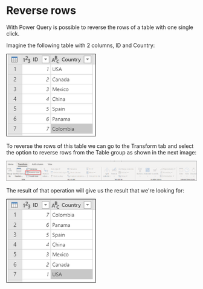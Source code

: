 # Reverse rows

With Power Query is possible to reverse the rows of a table with one single click. 

Imagine the following table with 2 columns, ID and Country:

![](images/me-reverse-rows-original-table.png)

To reverse the rows of this table we can go to the Transform tab and select the option to reverse rows from the Table group as shown in the next image:

![](images/me-reverse-rows-icon.png)

The result of that operation will give us the result that we're looking for:

![](images/me-reverse-rows-final-table.png)
